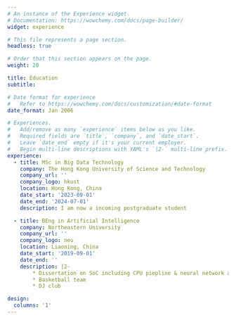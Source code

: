 ```yaml
---
# An instance of the Experience widget.
# Documentation: https://wowchemy.com/docs/page-builder/
widget: experience

# This file represents a page section.
headless: true

# Order that this section appears on the page.
weight: 20

title: Education
subtitle:

# Date format for experience
#   Refer to https://wowchemy.com/docs/customization/#date-format
date_format: Jan 2006

# Experiences.
#   Add/remove as many `experience` items below as you like.
#   Required fields are `title`, `company`, and `date_start`.
#   Leave `date_end` empty if it's your current employer.
#   Begin multi-line descriptions with YAML's `|2-` multi-line prefix.
experience:
  - title: MSc in Big Data Technology
    company: The Hong Kong University of Science and Technology
    company_url: ''
    company_logo: hkust
    location: Hong Kong, China
    date_start: '2023-09-01'
    date_end: '2024-07-01'
    description: I am now a incoming postgraduate student

  - title: BEng in Artificial Intelligence
    company: Northeastern University
    company_url: ''
    company_logo: neu
    location: Liaoning, China
    date_start: '2019-09-01'
    date_end: ''
    description: |2-
        * Dissertation on SoC including CPU piepline & neural network accelerator
        * Basketball team
        * DJ club

design:
  columns: '1'
---
```

